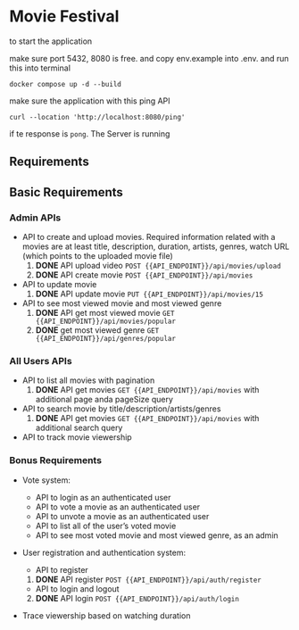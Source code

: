 # Movie Festival

to start the application

make sure port 5432, 8080 is free. and copy env.example into .env. and run this into terminal

```shell
docker compose up -d --build
```

make sure the application with this ping API

```curl
curl --location 'http://localhost:8080/ping'
```

if te response is `pong`. The Server is running

## Requirements

## Basic Requirements

### Admin APIs

- API to create and upload movies. Required information related with a movies are at
  least title, description, duration, artists, genres, watch URL (which points to the
  uploaded movie file)
  1. **DONE** API upload video `POST {{API_ENDPOINT}}/api/movies/upload`
  2. **DONE** API create movie `POST {{API_ENDPOINT}}/api/movies`
- API to update movie
  1. **DONE** API update movie `PUT {{API_ENDPOINT}}/api/movies/15`
- API to see most viewed movie and most viewed genre
  1. **DONE** API get most viewed movie `GET {{API_ENDPOINT}}/api/movies/popular`
  2. **DONE** get most viewed genre `GET {{API_ENDPOINT}}/api/genres/popular`

### All Users APIs

- API to list all movies with pagination
  1. **DONE** API get movies `GET {{API_ENDPOINT}}/api/movies` with additional page anda pageSize query
- API to search movie by title/description/artists/genres
  1. **DONE** API get movies `GET {{API_ENDPOINT}}/api/movies` with additional search query
- API to track movie viewership

### Bonus Requirements

- Vote system:

  - API to login as an authenticated user
  - API to vote a movie as an authenticated user
  - API to unvote a movie as an authenticated user
  - API to list all of the user’s voted movie
  - API to see most voted movie and most viewed genre, as an admin

- User registration and authentication system:

  - API to register

  1. **DONE** API register `POST {{API_ENDPOINT}}/api/auth/register`

  - API to login and logout

  2. **DONE** API login `POST {{API_ENDPOINT}}/api/auth/login`

- Trace viewership based on watching duration
